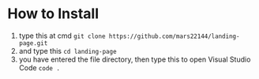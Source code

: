 # How to Install
1. type this at cmd
   ```git clone https://github.com/mars22144/landing-page.git```
2. and type this
   ```cd landing-page```
3. you have entered the file directory, then type this to open Visual Studio Code
   ```code .```

